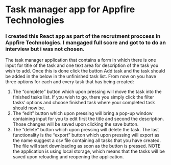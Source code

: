 # Task manager app for Appfire Technologies

### I created this React app as part of the recrutment proccess in Appfire Technologies. I mangaged full score and got to to do an interview but i was not chosen.

The task manager application that contains a form in which there is one input for title of the task and one
text area for description of the task you wish to add. Once this is done click the button Add task and the
task should be added in the below in the unfinished task list.
From now on you have three options for each and every task that has being created:
1. The “complete” button which upon pressing will move the task into the finished tasks list. If you
wish to go, there you simply click the filter tasks’ options and choose finished task where your
completed task should now be.
2. The “edit” button which upon pressing will bring a pop-up window containing input for you to
edit first the title and second the description. Those changes will be saved upon clicking the save
button.
3. The “delete” button which upon pressing will delete the task.
The last functionality is the “export” button which upon pressing will export as the name suggest a csv
file containing all tasks that you have created. The file will start downloading as soon as the button is
pressed.
NOTE the application is using local storage, which means that the tasks will be saved upon reloading and
reopening the application.
